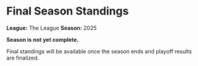 # Final Season Standings

**League:** The League
**Season:** 2025

**Season is not yet complete.**

Final standings will be available once the season ends and playoff results are finalized.
